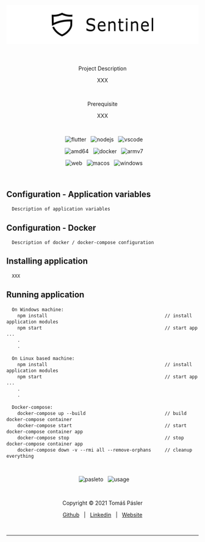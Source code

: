 <!-- <h1 align="center">
  <br/>Sentinel
  <br/>&nbsp;
</h1>
<p align="center">
  <img src="./docs/images/readme_logo.png" alt="Logo"/>
</p> -->

<h1 align="center">
  <img src="./docs/images/readme_logo.png" alt="Logo"/>
</h1>

&nbsp;
<p align="center">
  Project Description
</p>
<p align="center">
    XXX
</p>
&nbsp;
<p align="center">
  Prerequisite
</p>
<p align="center">
    XXX
</p>
&nbsp;
<p align="center">
  &nbsp;
  <img height="25" src="https://img.shields.io/badge/FLUTTER-2.5.3-blue.svg?style=for-the-badge" alt="flutter"/>
  &nbsp;
  <img height="25" src="https://img.shields.io/badge/NODE_JS-14.17.3-blue.svg?style=for-the-badge" alt="nodejs"/>
  &nbsp;
  <img height="25" src="https://img.shields.io/badge/VS_CODE-1.62.0-blue.svg?style=for-the-badge" alt="vscode"/>
</p>
<p align="center">
  &nbsp;
  <img height="25" src="https://img.shields.io/badge/amd64-yes-blue.svg?style=for-the-badge" alt="amd64"/>
  &nbsp;
  <img height="25" src="https://img.shields.io/badge/docker-yes-blue.svg?style=for-the-badge" alt="docker"/>
  &nbsp;
  <img height="25" src="https://img.shields.io/badge/armv7-yes-blue.svg?style=for-the-badge" alt="armv7"/>
</p>
<p align="center">
  &nbsp;
  <img height="25" src="https://img.shields.io/badge/WEB-YES-darkgreen.svg?style=for-the-badge" alt="web"/>
  &nbsp;
  <img height="25" src="https://img.shields.io/badge/MACOS-YES-darkgreen.svg?style=for-the-badge" alt="macos"/>
  &nbsp;
  <img height="25" src="https://img.shields.io/badge/WINDOWS-YES-darkgreen.svg?style=for-the-badge" alt="windows"/>
  <!-- &nbsp;
  <img height="20" src="https://img.shields.io/badge/LINUX-YES-green.svg?style=for-the-badge" alt="linux"/> -->
  <!-- &nbsp;
  <img height="20" src="https://img.shields.io/badge/IOS-YES-green.svg?style=for-the-badge" alt="ios"/> -->
  <!-- &nbsp;
  <img height="20" src="https://img.shields.io/badge/ANDROID-YES-green.svg?style=for-the-badge" alt="android"/> -->
</p>
&nbsp;

## Configuration - Application variables
```
  Description of application variables
```

## Configuration - Docker
```
  Description of docker / docker-compose configuration
```

## Installing application
```
  XXX
```

## Running application
```
  On Windows machine:
    npm install                                           // install application modules
    npm start                                             // start app ...
    .
    .

  On Linux based machine:
    npm install                                           // install application modules
    npm start                                             // start app ...
    .
    .

  Docker-compose:
    docker-compose up --build                             // build docker-compose container
    docker-compose start                                  // start docker-compose container app
    docker-compose stop                                   // stop docker-compose container app
    docker-compose down -v --rmi all --remove-orphans     // cleanup everything
```

&nbsp;
<p align="center">
  &nbsp;
  <img src="https://img.shields.io/badge/Developed_By-Tomas_Pasler-blue.svg?style=for-the-badge" alt="pasleto"/>
  &nbsp;
  <img src="https://img.shields.io/badge/Developed_For-Personal_Use-ffa500.svg?style=for-the-badge" alt="usage"/>
</p>
&nbsp;
<p align="center">
  Copyright &copy; 2021 Tomáš Pásler
</p>
<p align="center">
  <a href="https://github.com/pasleto" target="_blank" rel="noopener noreferrer">Github</a> &nbsp; | &nbsp; <a href="https://linkedin.com/in/tomas-pasler" target="_blank" rel="noopener noreferrer">Linkedin</a> &nbsp; | &nbsp; <a href="https://pasleto.eu" target="_blank" rel="noopener noreferrer">Website</a>
</p>
&nbsp;
<hr>
